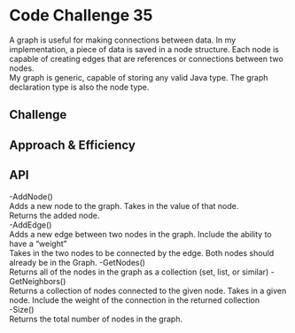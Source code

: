 # Code Challenge 35
<!-- Short summary or background information -->
A graph is useful for making connections between data.  In my implementation, a piece of data is saved in a node structure.  Each node is capable of creating edges that are references or connections between two nodes.  
My graph is generic, capable of storing any valid Java type.  The graph declaration type is also the node type.

## Challenge
<!-- Description of the challenge -->

## Approach & Efficiency
<!-- What approach did you take? Why? What is the Big O space/time for this approach? -->

## API
<!-- Description of each method publicly available in your Graph -->
-AddNode()   
        Adds a new node to the graph. 
        Takes in the value of that node.  
        Returns the added node.  
-AddEdge()   
        Adds a new edge between two nodes in the graph. 
        Include the ability to have a “weight”  
        Takes in the two nodes to be connected by the edge. 
        Both nodes should already be in the Graph. 
-GetNodes()    
        Returns all of the nodes in the graph as a collection (set, list, or similar)
-GetNeighbors()    
        Returns a collection of nodes connected to the given node. 
        Takes in a given node. 
        Include the weight of the connection in the returned collection  
-Size()    
        Returns the total number of nodes in the graph. 
